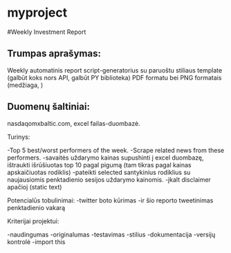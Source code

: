 # myproject
#Weekly Investment Report

## Trumpas aprašymas:

Weekly automatinis report script-generatorius su paruoštu stiliaus template (galbūt koks nors API, galbūt PY biblioteka) PDF formatu bei PNG formatais (medžiaga, )


## Duomenų šaltiniai:

nasdaqomxbaltic.com, excel failas-duombazė.


Turinys:

-Top 5 best/worst performers of the week.
-Scrape related news from these performers.
-savaitės uždarymo kainas supushinti į excel duombazę, ištraukti išrūšiuotas top 10 pagal pigumą (tam tikras pagal kainas apskaičiuotas rodiklis)
-pateikti selected santykinius rodiklius su naujausiomis penktadienio sesijos uždarymo kainomis.
-įkalt disclaimer apačioj (static text)

Potencialūs tobulinimai:
-twitter boto kūrimas
-ir šio reporto tweetinimas penktadienio vakarą


Kriterijai projektui:

-naudingumas
-originalumas
-testavimas
-stilius
-dokumentacija
-versijų kontrolė
-import this
